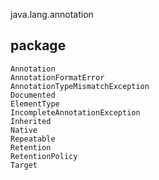 java.lang.annotation
## package
```
Annotation
AnnotationFormatError
AnnotationTypeMismatchException
Documented
ElementType
IncompleteAnnotationException
Inherited
Native
Repeatable
Retention
RetentionPolicy
Target
```